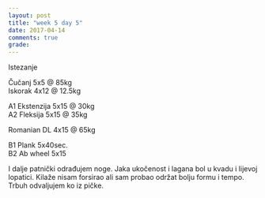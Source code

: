 ```yaml
---
layout: post
title: "week 5 day 5"
date: 2017-04-14
comments: true
grade:
---
```


Istezanje

Čučanj 5x5 @ 85kg  
Iskorak 4x12 @ 12.5kg  

A1 Ekstenzija 5x15 @ 30kg  
A2 Fleksija 5x15 @ 35kg  

Romanian DL 4x15 @ 65kg  

B1 Plank 5x40sec.   
B2 Ab wheel 5x15   

I dalje patnički odrađujem noge. Jaka ukočenost i lagana bol u kvadu i lijevoj lopatici. Kilaže nisam forsirao ali sam probao održat bolju formu i tempo. Trbuh odvaljujem ko iz pičke. 

